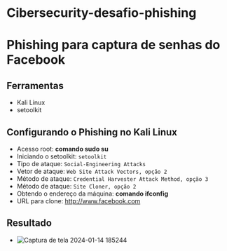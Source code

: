 # Cibersecurity-desafio-phishing
# Phishing para captura de senhas do Facebook
## Ferramentas
* Kali Linux
* setoolkit
## Configurando o Phishing no Kali Linux
* Acesso root: **comando sudo su**
* Iniciando o setoolkit: `setoolkit`
* Tipo de ataque: `Social-Engineering Attacks`
* Vetor de ataque: `Web Site Attack Vectors, opção 2`
* Método de ataque: `Credential Harvester Attack Method, opção 3` 
* Método de ataque: `Site Cloner, opção 2`
* Obtendo o endereço da máquina: **comando ifconfig**
* URL para clone: http://www.facebook.com

## Resultado

* ![Captura de tela 2024-01-14 185244](https://github.com/ThiagoCSQ/ibersecurity-desafio-phishing/assets/122689948/72b012f5-ffb6-4887-85f9-47148fe078fe)
